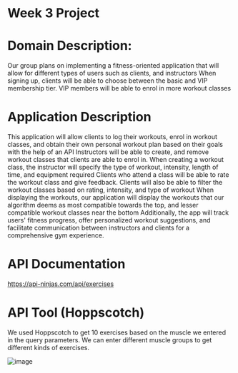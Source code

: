 # Week 3 Project
# Domain Description:
Our group plans on implementing a fitness-oriented application that will allow for different types of users such as clients, and instructors
When signing up, clients will be able to choose between the basic and VIP membership tier. VIP members will be able to enrol in more workout classes

# Application Description
This application will allow clients to log their workouts, enrol in workout classes, and obtain their own personal workout plan based on their goals with the help of an API
Instructors will be able to create, and remove workout classes that clients are able to enrol in. When creating a workout class, the instructor will specify the type of workout, intensity, length of time, and equipment required
Clients who attend a class will be able to rate the workout class and give feedback.
Clients will also be able to filter the workout classes based on rating, intensity, and type of workout
When displaying the workouts, our application will display the workouts that our algorithm deems as most compatible towards the top, and lesser compatible workout classes near the bottom
Additionally, the app will track users' fitness progress, offer personalized workout suggestions, and facilitate communication between instructors and clients for a comprehensive gym experience.
# API Documentation
https://api-ninjas.com/api/exercises
# API Tool (Hoppscotch)
We used Hoppscotch to get 10 exercises based on the muscle we entered in the query parameters.
We can enter different muscle groups to get different kinds of exercises.

![image](https://github.com/thomassems/week3project/assets/107775036/e35ebda9-0c2c-4492-95c5-e612db264b7b)

